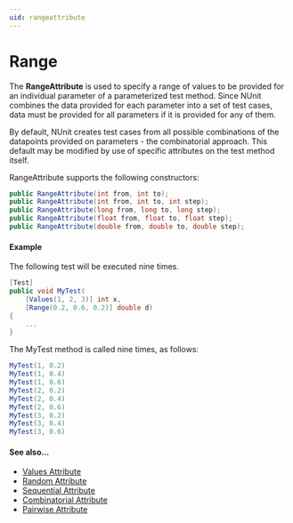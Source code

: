 ```yaml
---
uid: rangeattribute
---
```


# Range


The **RangeAttribute** is used to specify a range of values to be provided
for an individual parameter of a parameterized test method. Since
NUnit combines the data provided for each parameter into a set of
test cases, data must be provided for all parameters if it is
provided for any of them.

By default, NUnit creates test cases from all possible combinations
of the datapoints provided on parameters - the combinatorial approach.
This default may be modified by use of specific attributes on the
test method itself.

RangeAttribute supports the following constructors:

```csharp
public RangeAttribute(int from, int to);
public RangeAttribute(int from, int to, int step);
public RangeAttribute(long from, long to, long step);
public RangeAttribute(float from, float to, float step);
public RangeAttribute(double from, double to, double step);
```

#### Example

The following test will be executed nine times.

```csharp
[Test]
public void MyTest(
    [Values(1, 2, 3)] int x,
    [Range(0.2, 0.6, 0.2)] double d)
{
    ...
}
```

The MyTest method is called nine times, as follows:

```csharp
MyTest(1, 0.2)
MyTest(1, 0.4)
MyTest(1, 0.6)
MyTest(2, 0.2)
MyTest(2, 0.4)
MyTest(2, 0.6)
MyTest(3, 0.2)
MyTest(3, 0.4)
MyTest(3, 0.6)
```

#### See also...
 * [Values Attribute](Values.md)
 * [Random Attribute](Random.md)
 * [Sequential Attribute](Sequential.md)
 * [Combinatorial Attribute](Combinatorial.md)
 * [Pairwise Attribute](Pairwise.md)
